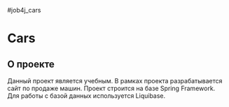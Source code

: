 #job4j_cars

# Cars
## О проекте

Данный проект является учебным. В рамках проекта разрабатывается
сайт по продаже машин. Проект строится на базе Spring Framework.
Для работы с базой данных используется Liquibase.